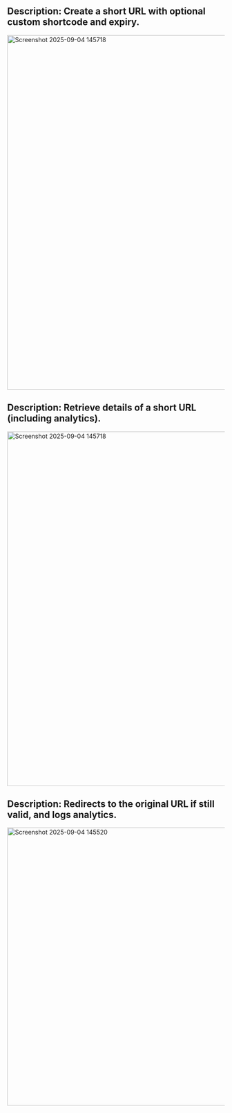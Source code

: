## Description: Create a short URL with optional custom shortcode and expiry.
<img width="1731" height="821" alt="Screenshot 2025-09-04 145718" src="https://github.com/user-attachments/assets/fdc30cda-732e-4abe-9626-67b31d198a40" />


## Description: Retrieve details of a short URL (including analytics).
<img width="1731" height="821" alt="Screenshot 2025-09-04 145718" src="https://github.com/user-attachments/assets/3f35e2a2-673e-45e1-8586-94b2d001cdd7" />


## Description: Redirects to the original URL if still valid, and logs analytics.
<img width="1727" height="644" alt="Screenshot 2025-09-04 145520" src="https://github.com/user-attachments/assets/2561e2c9-55d2-4ba9-8a8f-6ceba3d998a1" />

